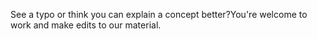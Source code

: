 See a typo or think you can explain a concept better?You're welcome to work and make edits to our material. 

